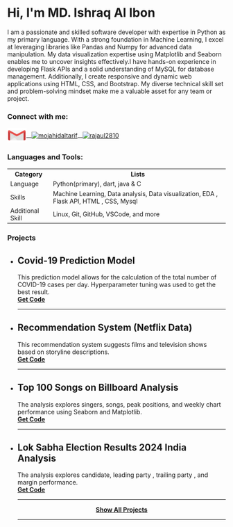 # Hi, I'm MD. Ishraq Al Ibon
 I am a passionate and skilled software developer with expertise in Python as my primary language. With a strong foundation in Machine Learning, I excel at leveraging libraries like Pandas and Numpy for advanced data manipulation. My data visualization expertise using Matplotlib and Seaborn enables me to uncover insights effectively.I have hands-on experience in developing Flask APIs and a solid understanding of MySQL for database management. Additionally, I create responsive and dynamic web applications using HTML, CSS, and Bootstrap. My diverse technical skill set and problem-solving mindset make me a valuable asset for any team or project.

<h3 align="left">Connect with me:</h3>
<p align="left">
  <a href="mailto:ishraqalibon@gmail.com" >
    <img align="center" src="https://raw.githubusercontent.com/mojahidaltarif28/mojahidaltarif28/7adf4d8252064781d89067228fc7b9c9c1d48f61/Images/icons8-gmail.svg" alt="mojahidaltarif" height="34" width="44" /> &nbsp;
  </a>
  <a href="https://www.linkedin.com/in/ishraq-al-ibon-251841290/" target="blank">
    <img align="center" src="https://raw.githubusercontent.com/rahuldkjain/github-profile-readme-generator/master/src/images/icons/Social/linked-in-alt.svg" alt="mojahidaltarif" height="30" width="40" /> &nbsp;
  </a>
  <a href="https://www.hackerrank.com/profile/ishraqalibon" target="blank">
    <img align="center" src="https://encrypted-tbn0.gstatic.com/images?q=tbn:ANd9GcQFtDsTEfs3adnrB-FjulnTaSH6mMoP_7ea_g&s" alt="rajaul2810" height="30" width="40" />
  </a>
</p>

<h3 align="left">Languages and Tools:</h3>

<table>
  <tr>
    <th>Category</th>
    <th>Lists</th>
  </tr>
  <tr>
    <td>Language</td>
    <td>Python(primary), dart, java & C</td>
  </tr>
  <tr>
    <td>Skills</td>
    <td>Machine Learning, Data analysis, Data visualization, EDA , Flask API, HTML , CSS, Mysql </td>
  </tr>
  <tr>
    <td>Additional Skill</td>
    <td>Linux, Git, GitHub, VSCode, and more</td>
  </tr>
</table>


<h3 align="left">Projects</h3>

- ## Covid-19 Prediction Model 

    This prediction model allows for the calculation of the total number of COVID-19 cases per day. Hyperparameter tuning was used to get the best result. \
  **[Get Code](https://github.com/Ishraqalibon/covid-19-analysis-and-prediction-model/blob/main/Covid_19_Prediction.ipynb)**
  <hr>

- ## Recommendation System (Netflix Data)

   This recommendation system suggests films and television shows based on storyline descriptions. \
  **[Get Code](https://github.com/Ishraqalibon/Recommendation_system/blob/main/Recommendation_system.ipynb)**
  <hr>

- ## Top 100 Songs on Billboard Analysis

  The analysis explores singers, songs, peak positions, and weekly chart performance using Seaborn and Matplotlib.\
  **[Get Code](https://github.com/Ishraqalibon/Top-100-Songs-on-Billboard-analysis/blob/main/Top_100_Songs_on_Billboard.ipynb)**
  <hr>
  
- ## Lok Sabha Election Results 2024 India Analysis

    The analysis explores candidate, leading party , trailing party , and margin performance.\
  **[Get Code](https://github.com/Ishraqalibon/Lok-Sabha-Election-Results-2024-India-analysis/blob/main/Lok_Sabha_Election_Results_2024_India_analysis.ipynb)**
  <hr>
  
   <p align="center">
  <a href="https://github.com/Ishraqalibon?tab=repositories"><strong>Show All Projects</strong></a>
    </p>
    
  <hr>
